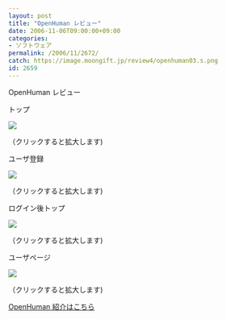 ```yaml
---
layout: post
title: "OpenHuman レビュー"
date: 2006-11-06T09:00:00+09:00
categories:
- ソフトウェア
permalink: /2006/11/2672/
catch: https://image.moongift.jp/review4/openhuman03.s.png
id: 2659
---
```

OpenHuman レビュー  
<!--more-->

トップ

  

[![](https://image.moongift.jp/review4/openhuman01.s.png)](https://image.moongift.jp/review4/openhuman01.png)  
  
（クリックすると拡大します)

  

ユーザ登録

  

[![](https://image.moongift.jp/review4/openhuman02.s.png)](https://image.moongift.jp/review4/openhuman02.png)  
  
（クリックすると拡大します)

  

ログイン後トップ

  

[![](https://image.moongift.jp/review4/openhuman03.s.png)](https://image.moongift.jp/review4/openhuman03.png)  
  
（クリックすると拡大します)

  

ユーザページ

  

[![](https://image.moongift.jp/review4/openhuman04.s.png)](https://image.moongift.jp/review4/openhuman04.png)  
  
（クリックすると拡大します)

  

[OpenHuman 紹介はこちら](http://oss.moongift.jp/intro/i-2671.html)

